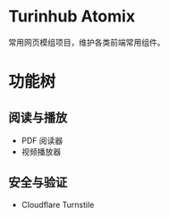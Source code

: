 # Turinhub Atomix

常用网页模组项目，维护各类前端常用组件。

# 功能树

## 阅读与播放
- PDF 阅读器
- 视频播放器

## 安全与验证
- Cloudflare Turnstile
